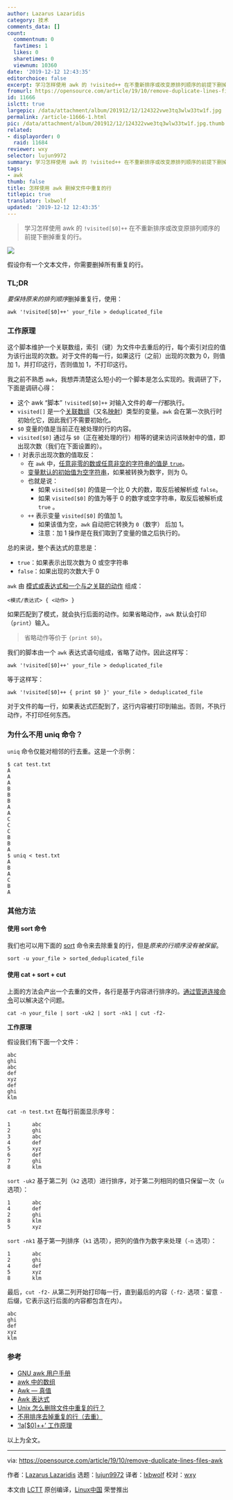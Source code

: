 ```yaml
---
author: Lazarus Lazaridis
category: 技术
comments_data: []
count:
  commentnum: 0
  favtimes: 1
  likes: 0
  sharetimes: 0
  viewnum: 10360
date: '2019-12-12 12:43:35'
editorchoice: false
excerpt: 学习怎样使用 awk 的 !visited++ 在不重新排序或改变原排列顺序的前提下删掉重复的行。
fromurl: https://opensource.com/article/19/10/remove-duplicate-lines-files-awk
id: 11666
islctt: true
largepic: /data/attachment/album/201912/12/124322vwe3tq3wlw33tw1f.jpg
permalink: /article-11666-1.html
pic: /data/attachment/album/201912/12/124322vwe3tq3wlw33tw1f.jpg.thumb.jpg
related:
- displayorder: 0
  raid: 11684
reviewer: wxy
selector: lujun9972
summary: 学习怎样使用 awk 的 !visited++ 在不重新排序或改变原排列顺序的前提下删掉重复的行。
tags:
- awk
thumb: false
title: 怎样使用 awk 删掉文件中重复的行
titlepic: true
translator: lxbwolf
updated: '2019-12-12 12:43:35'
---
```



> 
> 学习怎样使用 awk 的 `!visited[$0]++` 在不重新排序或改变原排列顺序的前提下删掉重复的行。
> 
> 
> 


![](/data/attachment/album/201912/12/124322vwe3tq3wlw33tw1f.jpg)


假设你有一个文本文件，你需要删掉所有重复的行。


### TL;DR


*要保持原来的排列顺序*删掉重复行，使用：



```
awk '!visited[$0]++' your_file > deduplicated_file
```

### 工作原理


这个脚本维护一个关联数组，索引（键）为文件中去重后的行，每个索引对应的值为该行出现的次数。对于文件的每一行，如果这行（之前）出现的次数为 0，则值加 1，并打印这行，否则值加 1，不打印这行。


我之前不熟悉 `awk`，我想弄清楚这么短小的一个脚本是怎么实现的。我调研了下，下面是调研心得：


* 这个 awk “脚本” `!visited[$0]++` 对输入文件的*每一行*都执行。
* `visited[]` 是一个[关联数组](http://kirste.userpage.fu-berlin.de/chemnet/use/info/gawk/gawk_12.html)（又名[映射](https://en.wikipedia.org/wiki/Associative_array)）类型的变量。`awk` 会在第一次执行时初始化它，因此我们不需要初始化。
* `$0` 变量的值是当前正在被处理的行的内容。
* `visited[$0]` 通过与 `$0`（正在被处理的行）相等的键来访问该映射中的值，即出现次数（我们在下面设置的）。
* `!` 对表示出现次数的值取反：
	+ 在 `awk` 中，[任意非零的数或任意非空的字符串的值是 `true`](https://www.gnu.org/software/gawk/manual/html_node/Truth-Values.html)。
	+ [变量默认的初始值为空字符串](https://ftp.gnu.org/old-gnu/Manuals/gawk-3.0.3/html_chapter/gawk_8.html)，如果被转换为数字，则为 0。
	+ 也就是说：
		- 如果 `visited[$0]` 的值是一个比 0 大的数，取反后被解析成 `false`。
		- 如果 `visited[$0]` 的值为等于 0 的数字或空字符串，取反后被解析成 `true` 。
	+ `++` 表示变量 `visited[$0]` 的值加 1。
		- 如果该值为空，`awk` 自动把它转换为 `0`（数字） 后加 1。
		- 注意：加 1 操作是在我们取到了变量的值之后执行的。


总的来说，整个表达式的意思是：


* `true`：如果表示出现次数为 0 或空字符串
* `false`：如果出现的次数大于 0


`awk` 由 [模式或表达式和一个与之关联的动作](http://kirste.userpage.fu-berlin.de/chemnet/use/info/gawk/gawk_9.html) 组成：



```
<模式/表达式> { <动作> }
```

如果匹配到了模式，就会执行后面的动作。如果省略动作，`awk` 默认会打印（`print`）输入。



> 
> 省略动作等价于 `{print $0}`。
> 
> 
> 


我们的脚本由一个 `awk` 表达式语句组成，省略了动作。因此这样写：



```
awk '!visited[$0]++' your_file > deduplicated_file
```

等于这样写：



```
awk '!visited[$0]++ { print $0 }' your_file > deduplicated_file
```

对于文件的每一行，如果表达式匹配到了，这行内容被打印到输出。否则，不执行动作，不打印任何东西。


### 为什么不用 uniq 命令？


`uniq` 命令仅能对相邻的行去重。这是一个示例：



```
$ cat test.txt
A
A
A
B
B
B
A
A
C
C
C
B
B
A
$ uniq < test.txt
A
B
A
C
B
A
```

### 其他方法


#### 使用 sort 命令


我们也可以用下面的 [sort](http://man7.org/linux/man-pages/man1/sort.1.html) 命令来去除重复的行，但是*原来的行顺序没有被保留*。



```
sort -u your_file > sorted_deduplicated_file
```

#### 使用 cat + sort + cut


上面的方法会产出一个去重的文件，各行是基于内容进行排序的。[通过管道连接命令](https://stackoverflow.com/a/20639730/2292448)可以解决这个问题。



```
cat -n your_file | sort -uk2 | sort -nk1 | cut -f2-
```

**工作原理**


假设我们有下面一个文件：



```
abc
ghi
abc
def
xyz
def
ghi
klm
```

`cat -n test.txt` 在每行前面显示序号：



```
1       abc
2       ghi
3       abc
4       def
5       xyz
6       def
7       ghi
8       klm
```

`sort -uk2` 基于第二列（`k2` 选项）进行排序，对于第二列相同的值只保留一次（`u` 选项）：



```
1       abc
4       def
2       ghi
8       klm
5       xyz
```

`sort -nk1` 基于第一列排序（`k1` 选项），把列的值作为数字来处理（`-n` 选项）：



```
1       abc
2       ghi
4       def
5       xyz
8       klm
```

最后，`cut -f2-` 从第二列开始打印每一行，直到最后的内容（`-f2-` 选项：留意 `-` 后缀，它表示这行后面的内容都包含在内）。



```
abc
ghi
def
xyz
klm
```

### 参考


* [GNU awk 用户手册](https://www.gnu.org/software/gawk/manual/html_node/)
* [awk 中的数组](http://kirste.userpage.fu-berlin.de/chemnet/use/info/gawk/gawk_12.html)
* [Awk — 真值](https://www.gnu.org/software/gawk/manual/html_node/Truth-Values.html)
* [Awk 表达式](https://ftp.gnu.org/old-gnu/Manuals/gawk-3.0.3/html_chapter/gawk_8.html)
* [Unix 怎么删除文件中重复的行？](https://stackoverflow.com/questions/1444406/how-can-i-delete-duplicate-lines-in-a-file-in-unix)
* [不用排序去掉重复的行（去重）](https://stackoverflow.com/questions/11532157/remove-duplicate-lines-without-sorting)
* [‘!a[$0]++’ 工作原理](https://unix.stackexchange.com/questions/159695/how-does-awk-a0-work/159734#159734)


以上为全文。




---


via: <https://opensource.com/article/19/10/remove-duplicate-lines-files-awk>


作者：[Lazarus Lazaridis](https://opensource.com/users/iridakos) 选题：[lujun9972](https://github.com/lujun9972) 译者：[lxbwolf](https://github.com/lxbwolf) 校对：[wxy](https://github.com/wxy)


本文由 [LCTT](https://github.com/LCTT/TranslateProject) 原创编译，[Linux中国](https://linux.cn/) 荣誉推出